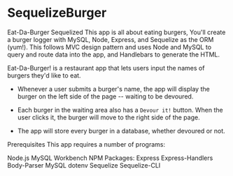# SequelizeBurger

Eat-Da-Burger Sequelized
This app is all about eating burgers, You'll create a burger logger with MySQL, Node, Express, and Sequelize as the ORM (yum!). This follows MVC design pattern and uses Node and MySQL to query and route data into the app, and Handlebars to generate the HTML.

Eat-Da-Burger! is a restaurant app that lets users input the names of burgers they'd like to eat.

* Whenever a user submits a burger's name, the app will display the burger on the left side of the page -- waiting to be devoured.

* Each burger in the waiting area also has a `Devour it!` button. When the user clicks it, the burger will move to the right side of the page.

* The app will store every burger in a database, whether devoured or not.


Prerequisites
This app requires a number of programs:

Node.js
MySQL Workbench
NPM Packages:
Express
Express-Handlers
Body-Parser
MySQL
dotenv
Sequelize
Sequelize-CLI
